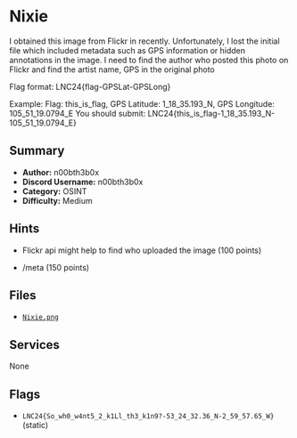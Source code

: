 # Nixie

I obtained this image from Flickr in recently. Unfortunately, I lost the initial file which included metadata such as GPS information or hidden annotations in the image. I need to find the author who posted this photo on Flickr and find the artist name, GPS in the original photo

Flag format: LNC24{flag-GPSLat-GPSLong}

Example: Flag: this_is_flag, GPS Latitude: 1_18_35.193_N, GPS Longitude: 105_51_19.0794_E
You should submit: LNC24{this_is_flag-1_18_35.193_N-105_51_19.0794_E}

## Summary
- **Author:** n00bth3b0x
- **Discord Username:** n00bth3b0x
- **Category:** OSINT
- **Difficulty:** Medium

## Hints

- Flickr api might help to find who uploaded the image (100 points)

- /meta (150 points)

## Files
- [`Nixie.png`](./dist/Nixie.png)


## Services
None
## Flags
- `LNC24{So_wh0_w4nt5_2_k1Ll_th3_k1n9?-53_24_32.36_N-2_59_57.65_W}` (static)

